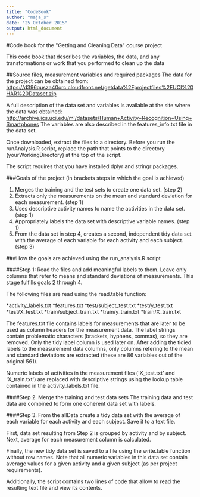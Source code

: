 ```yaml
---
title: "CodeBook"
author: "maja_s"
date: "25 October 2015"
output: html_document
---
```

#Code book for the "Getting and Cleaning Data" course project

This code book that describes the variables, the data, and any transformations or work that you performed to clean up the data

##Source files, measurement variables and required packages
The data for the project can be obtained from:
https://d396qusza40orc.cloudfront.net/getdata%2Fprojectfiles%2FUCI%20HAR%20Dataset.zip

A full description of the data set and variables is available at the site where the data was obtained: 
http://archive.ics.uci.edu/ml/datasets/Human+Activity+Recognition+Using+Smartphones
The variables are also described in the features_info.txt file in the data set.

Once downloaded, extract the files to a directory. Before you run the runAnalysis.R script, replace the path that points to the directory (yourWorkingDirectory) at the top of the script.

The script requires that you have installed dplyr and stringr packages.

###Goals of the project (in brackets steps in which the goal is achieved)
1. Merges the training and the test sets to create one data set. (step 2)
2. Extracts only the measurements on the mean and standard deviation for each measurement. (step 1)
3. Uses descriptive activity names to name the activities in the data set.  (step 1)
4. Appropriately labels the data set with descriptive variable names.  (step 1)
5. From the data set in step 4, creates a second, independent tidy data set with the average of each variable for each activity and each subject.  (step 3)

###How the goals are achieved using the run_analysis.R script

####Step 1: Read the files and add meaningful labels to them. Leave only columns that refer to means and standard deviations of measurements.
This stage fulfills goals 2 through 4.

The following files are read using the read.table function:

*activity_labels.txt
*features.txt
*test/subject_test.txt
*test/y_test.txt
*test/X_test.txt
*train/subject_train.txt
*train/y_train.txt
*train/X_train.txt

The features.txt file contains labels for measurements that are later to be used as column headers for the measurement data. The label strings contain problematic characters (brackets, hyphens, commas), so they are removed. Only the tidy label column is used later on.
After adding the tidied labels to the measurement data columns, only columns refering to the mean and standard deviations are extracted (these are 86 variables out of the original 561).

Numeric labels of activities in the measurement files ('X_test.txt' and 'X_train.txt') are replaced with descriptive strings using the lookup table contained in the activity_labels.txt file.

####Step 2. Merge the training and test data sets
The training data and test data are combined to form one coherent data set with labels.

####Step 3. From the allData create a tidy data set with the average of each variable for each activity and each subject. Save it to a text file.

First, data set resulting from Step 2 is grouped by activity and by subject. Next, average for each measurement column is calculated.

Finally, the new tidy data set is saved to a file using the write.table function without row names. Note that all numeric variables in this data set contain average values for a given activity and a given subject (as per project requirements).

Additionally, the script contains two lines of code that allow to read the resulting text file and view its contents.

